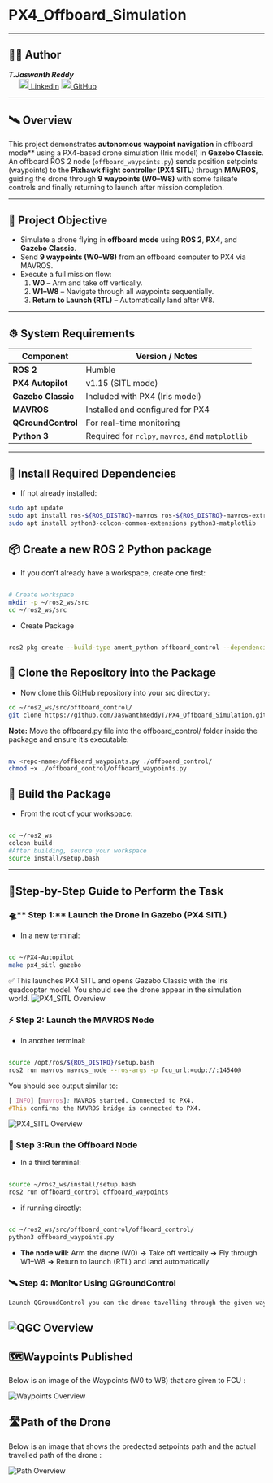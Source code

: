 # PX4_Offboard_Simulation
---
## 🧑‍💻 Author
***T.Jaswanth Reddy***   
  <a href="https://www.linkedin.com/in/thugu-jaswanth-reddy-12a72828b/" target="_blank">
    <img src="https://cdn-icons-png.flaticon.com/512/174/174857.png" alt="LinkedIn" width="20" height="20" style="margin-left: 20px;">
  </a>
[LinkedIn](https://www.linkedin.com/in/thugu-jaswanth-reddy-12a72828b/) 
  <a href="https://github.com/JaswanthReddyT" target="_blank">
    <img src="https://cdn-icons-png.flaticon.com/512/25/25231.png" alt="GitHub" width="20" height="20">
  </a>
[GitHub](https://github.com/JaswanthReddyT)

---
## 🛰️ Overview
This project demonstrates **autonomous waypoint navigation** in offboard mode** using a PX4-based drone simulation (Iris model) in **Gazebo Classic**.  
An offboard ROS 2 node (`offboard_waypoints.py`) sends position setpoints (waypoints) to the **Pixhawk flight controller (PX4 SITL)** through **MAVROS**, guiding the drone through **9 waypoints (W0–W8)** with some failsafe controls and finally returning to launch after mission completion.

---

## 🧠 Project Objective

- Simulate a drone flying in **offboard mode** using **ROS 2**, **PX4**, and **Gazebo Classic**.  
- Send **9 waypoints (W0–W8)** from an offboard computer to PX4 via MAVROS.  
- Execute a full mission flow:
  1. **W0** – Arm and take off vertically.  
  2. **W1–W8** – Navigate through all waypoints sequentially.  
  3. **Return to Launch (RTL)** – Automatically land after W8.

---

## ⚙️ System Requirements

| Component | Version / Notes |
|------------|----------------|
| **ROS 2** | Humble |
| **PX4 Autopilot** | v1.15 (SITL mode) |
| **Gazebo Classic** | Included with PX4 (Iris model) |
| **MAVROS** | Installed and configured for PX4 |
| **QGroundControl** | For real-time monitoring |
| **Python 3** | Required for `rclpy`, `mavros`, and `matplotlib` |

---

## 🧰 Install Required Dependencies

- If not already installed:
```bash
sudo apt update
sudo apt install ros-${ROS_DISTRO}-mavros ros-${ROS_DISTRO}-mavros-extras ros-${ROS_DISTRO}-gazebo-ros-pkgs
sudo apt install python3-colcon-common-extensions python3-matplotlib
```
## 📦  Create a new ROS 2 Python package
- If you don’t already have a workspace, create one first:

```bash

# Create workspace
mkdir -p ~/ros2_ws/src
cd ~/ros2_ws/src
```
- Create Package
```bash

ros2 pkg create --build-type ament_python offboard_control --dependencies rclpy mavros_msgs geometry_msgs sensor_msgs visualization_msgs std_msgs
```
## 🧭 Clone the Repository into the Package
- Now clone this GitHub repository into your src directory:
```bash
cd ~/ros2_ws/src/offboard_control/
git clone https://github.com/JaswanthReddyT/PX4_Offboard_Simulation.git --recursive
```
 **Note:** Move the offboard.py file into the offboard_control/ folder inside the package and ensure it’s executable:

```bash

mv <repo-name>/offboard_waypoints.py ./offboard_control/
chmod +x ./offboard_control/offboard_waypoints.py
```
## 🧱 Build the Package
- From the root of your workspace:

```bash

cd ~/ros2_ws
colcon build
#After building, source your workspace
source install/setup.bash
```
---

##  🚀Step-by-Step Guide to Perform the Task

### 🛸** Step 1:** Launch the Drone in Gazebo (PX4 SITL)
- In a new terminal:

```bash

cd ~/PX4-Autopilot
make px4_sitl gazebo
```
✅ This launches PX4 SITL and opens Gazebo Classic with the Iris quadcopter model.
You should see the drone appear in the simulation world.
![PX4_SITL Overview](results/px4_sitl.png)

### ⚡ Step 2: Launch the MAVROS Node
- In another terminal:

```bash

source /opt/ros/${ROS_DISTRO}/setup.bash
ros2 run mavros mavros_node --ros-args -p fcu_url:=udp://:14540@
```
You should see output similar to:

```css
[ INFO] [mavros]: MAVROS started. Connected to PX4.
#This confirms the MAVROS bridge is connected to PX4.
```
![PX4_SITL Overview](results/mavros.png)
### 🧠 Step 3:Run the Offboard Node

- In a third terminal:

```bash

source ~/ros2_ws/install/setup.bash
ros2 run offboard_control offboard_waypoints
```
- if running directly:

```bash

cd ~/ros2_ws/src/offboard_control/offboard_control/
python3 offboard_waypoints.py
```
- **The node will:** Arm the drone (W0)
**->**
  Take off vertically
**->**
  Fly through W1–W8
**->**
  Return to launch (RTL) and land automatically

### 🛰️ Step 4: Monitor Using QGroundControl
```css
Launch QGroundControl you can the drone tavelling through the given waypoints in the map.
```
![QGC Overview](results/qgc.png)
---
## 🗺️Waypoints Published
Below is an image of the Waypoints (W0 to W8) that are given to FCU :

![Waypoints Overview](results/rviz.png)

## 🛣️Path of the Drone
Below is an image that shows the predected setpoints path and the actual travelled path of the drone :

![Path Overview](results/setpoint_vs_actual_xy.png)

